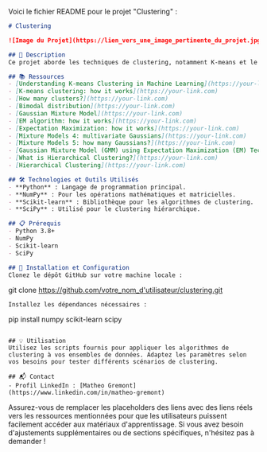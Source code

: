 Voici le fichier README pour le projet "Clustering" :

```markdown
# Clustering

![Image du Projet](https://lien_vers_une_image_pertinente_du_projet.jpg)

## 📝 Description
Ce projet aborde les techniques de clustering, notamment K-means et le clustering hiérarchique. L'objectif est de comprendre et d'appliquer ces méthodes pour segmenter des ensembles de données complexes en groupes ou clusters significatifs.

## 📚 Ressources
- [Understanding K-means Clustering in Machine Learning](https://your-link.com)
- [K-means clustering: how it works](https://your-link.com)
- [How many clusters?](https://your-link.com)
- [Bimodal distribution](https://your-link.com)
- [Gaussian Mixture Model](https://your-link.com)
- [EM algorithm: how it works](https://your-link.com)
- [Expectation Maximization: how it works](https://your-link.com)
- [Mixture Models 4: multivariate Gaussians](https://your-link.com)
- [Mixture Models 5: how many Gaussians?](https://your-link.com)
- [Gaussian Mixture Model (GMM) using Expectation Maximization (EM) Technique](https://your-link.com)
- [What is Hierarchical Clustering?](https://your-link.com)
- [Hierarchical Clustering](https://your-link.com)

## 🛠️ Technologies et Outils Utilisés
- **Python** : Langage de programmation principal.
- **NumPy** : Pour les opérations mathématiques et matricielles.
- **Scikit-learn** : Bibliothèque pour les algorithmes de clustering.
- **SciPy** : Utilisé pour le clustering hiérarchique.

## 📋 Prérequis
- Python 3.8+
- NumPy
- Scikit-learn
- SciPy

## 🚀 Installation et Configuration
Clonez le dépôt GitHub sur votre machine locale :
```
git clone https://github.com/votre_nom_d'utilisateur/clustering.git
```
Installez les dépendances nécessaires :
```
pip install numpy scikit-learn scipy
```

## 💡 Utilisation
Utilisez les scripts fournis pour appliquer les algorithmes de clustering à vos ensembles de données. Adaptez les paramètres selon vos besoins pour tester différents scénarios de clustering.

## 📬 Contact
- Profil LinkedIn : [Matheo Gremont](https://www.linkedin.com/in/matheo-gremont)
```

Assurez-vous de remplacer les placeholders des liens avec des liens réels vers les ressources mentionnées pour que les utilisateurs puissent facilement accéder aux matériaux d'apprentissage. Si vous avez besoin d'ajustements supplémentaires ou de sections spécifiques, n'hésitez pas à demander !
